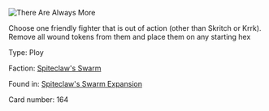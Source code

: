 
![There Are Always More](https://warhammerunderworlds.com/wp-content/uploads/sites/6/2018/02/164_ENG.png)

Choose one friendly fighter that is out of action (other than Skritch or Krrk). Remove all wound tokens from them and place them on any starting hex

Type: Ploy

Faction: [Spiteclaw's Swarm](/factions/spiteclaws-swarm.md)

Found in: [Spiteclaw's Swarm Expansion](/locations/spiteclaws-swarm-expansion.md)

Card number: 164
